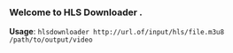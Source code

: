 ### Welcome to HLS Downloader .
**Usage**: `hlsdownloader http://url.of/input/hls/file.m3u8 /path/to/output/video`
